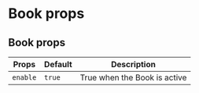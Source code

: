 # Book props

## Book props

| Props        | Default     | Description                                |
| ------------ | ----------- | ------------------------------------------ |
| `enable`     | `true`      | True when the Book is active               |
